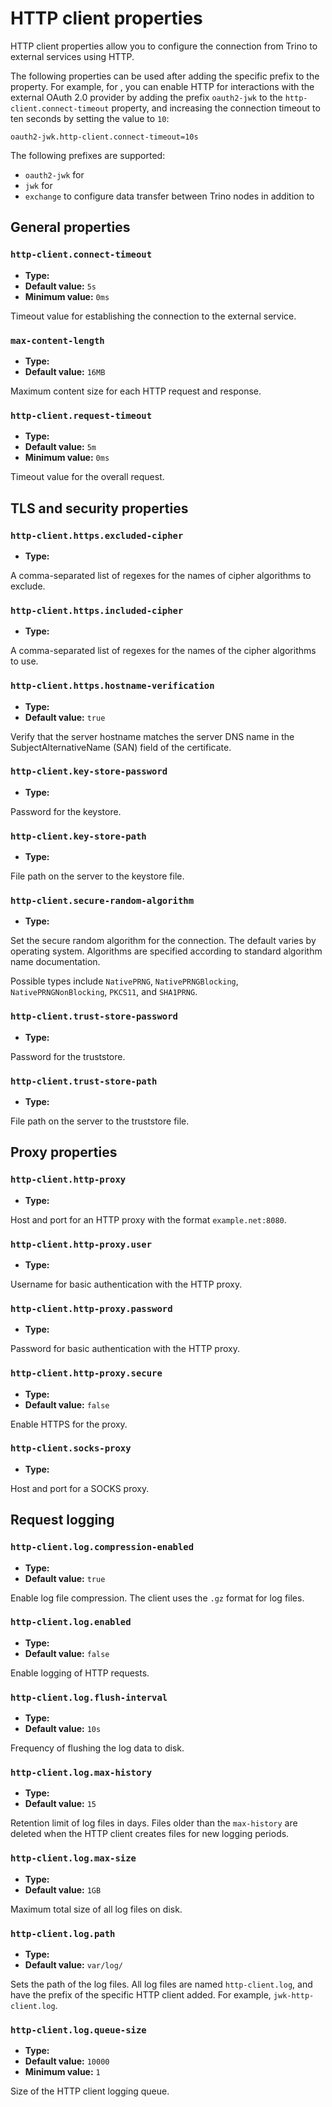 # HTTP client properties

HTTP client properties allow you to configure the connection from Trino to
external services using HTTP.

The following properties can be used after adding the specific prefix to the
property. For example, for [](/security/oauth2), you can enable HTTP for
interactions with the external OAuth 2.0 provider by adding the prefix
`oauth2-jwk` to the `http-client.connect-timeout` property, and increasing
the connection timeout to ten seconds by setting the value to `10`:

```
oauth2-jwk.http-client.connect-timeout=10s
```

The following prefixes are supported:

- `oauth2-jwk` for [](/security/oauth2)
- `jwk` for [](/security/jwt)
- `exchange` to configure data transfer between Trino nodes in addition to
  [](/admin/properties-exchange)

## General properties

### `http-client.connect-timeout`

- **Type:** [](prop-type-duration)
- **Default value:** `5s`
- **Minimum value:** `0ms`

Timeout value for establishing the connection to the external service.

### `max-content-length`

- **Type:** [](prop-type-duration)
- **Default value:** `16MB`

Maximum content size for each HTTP request and response.

### `http-client.request-timeout`

- **Type:** [](prop-type-duration)
- **Default value:** `5m`
- **Minimum value:** `0ms`

Timeout value for the overall request.

## TLS and security properties

### `http-client.https.excluded-cipher`

- **Type:** [](prop-type-string)

A comma-separated list of regexes for the names of cipher algorithms to exclude.

### `http-client.https.included-cipher`

- **Type:** [](prop-type-string)

A comma-separated list of regexes for the names of the cipher algorithms to use.

### `http-client.https.hostname-verification`

- **Type:** [](prop-type-boolean)
- **Default value:** `true`

Verify that the server hostname matches the server DNS name in the
SubjectAlternativeName (SAN) field of the certificate.

### `http-client.key-store-password`

- **Type:** [](prop-type-string)

Password for the keystore.

### `http-client.key-store-path`

- **Type:** [](prop-type-string)

File path on the server to the keystore file.

### `http-client.secure-random-algorithm`

- **Type:** [](prop-type-string)

Set the secure random algorithm for the connection. The default varies by
operating system. Algorithms are specified according to standard algorithm name
documentation.

Possible types include `NativePRNG`, `NativePRNGBlocking`,
`NativePRNGNonBlocking`, `PKCS11`, and `SHA1PRNG`.

### `http-client.trust-store-password`

- **Type:** [](prop-type-string)

Password for the truststore.

### `http-client.trust-store-path`

- **Type:** [](prop-type-string)

File path on the server to the truststore file.

## Proxy properties

### `http-client.http-proxy`

- **Type:** [](prop-type-string)

Host and port for an HTTP proxy with the format `example.net:8080`.

### `http-client.http-proxy.user`

- **Type:** [](prop-type-string)

Username for basic authentication with the HTTP proxy.

### `http-client.http-proxy.password`

- **Type:** [](prop-type-string)

Password for basic authentication with the HTTP proxy.

### `http-client.http-proxy.secure`

- **Type:** [](prop-type-boolean)
- **Default value:** `false`

Enable HTTPS for the proxy.

### `http-client.socks-proxy`

- **Type:** [](prop-type-string)

Host and port for a SOCKS proxy.

## Request logging

### `http-client.log.compression-enabled`

- **Type:** [](prop-type-boolean)
- **Default value:** `true`

Enable log file compression. The client uses the `.gz` format for log files.

### `http-client.log.enabled`

- **Type:** [](prop-type-boolean)
- **Default value:** `false`

Enable logging of HTTP requests.

### `http-client.log.flush-interval`

- **Type:** [](prop-type-duration)
- **Default value:** `10s`

Frequency of flushing the log data to disk.

### `http-client.log.max-history`

- **Type:** [](prop-type-integer)
- **Default value:** `15`

Retention limit of log files in days. Files older than the `max-history` are
deleted when the HTTP client creates files for new logging periods.

### `http-client.log.max-size`

- **Type:** [](prop-type-data-size)
- **Default value:** `1GB`

Maximum total size of all log files on disk.

### `http-client.log.path`

- **Type:** [](prop-type-string)
- **Default value:** `var/log/`

Sets the path of the log files. All log files are named `http-client.log`, and
have the prefix of the specific HTTP client added. For example,
`jwk-http-client.log`.

### `http-client.log.queue-size`

- **Type:** [](prop-type-integer)
- **Default value:** `10000`
- **Minimum value:** `1`

Size of the HTTP client logging queue.

